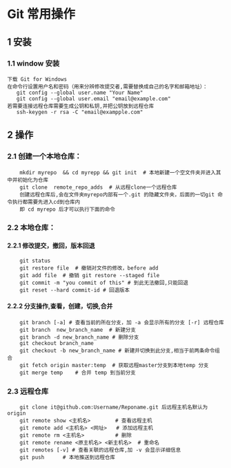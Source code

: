 # Git 常用操作 

## 1 安装
### 1.1 window 安装
    下载 Git for Windows 
    在命令行设置用户名和密码（用来分辨修改提交者,需要替换成自己的名字和邮箱地址）：
       git config --global user.name "Your Name"
       git config --global user.email "email@example.com"
    若需要连接远程仓库需要生成公钥和私钥,并把公钥放到远程仓库
       ssh-keygen -r rsa -C "email@exampple.com" 
   
## 2 操作
### 2.1 创建一个本地仓库：
        mkdir myrepo  && cd myrepp && git init  # 本地新建一个空文件夹并进入其中并初始化为仓库
        git clone  remote_repo_adds  # 从远程clone一个远程仓库
        创建远程仓库后,会在文件夹myrepo内部有一个.git 的隐藏文件夹，后面的一切git 命令执行都需要先进入cd到仓库内
        即 cd myrepo 后才可以执行下面的命令
### 2.2 本地仓库：
#### 2.2.1 修改提交，撤回，版本回退
        git status
        git restore file  # 撤销对文件的修改，before add
        git add file  # 撤销 git restore --staged file
        git commit -m "you commit of this" # 到此无法撤回,只能回退
        git reset --hard commit-id # 回退版本
#### 2.2.2 分支操作,查看，创建，切换,合并
        git branch [-a] # 查看当前的所在分支，加 -a 会显示所有的分支 [-r] 远程仓库
        git branch  new_branch_name  # 新建分支
        git branch -d new_branch_name # 删除分支
        git checkout branch_name
        git checkout -b new_branch_name # 新建并切换到此分支,相当于前两条命令组合
        git fetch origin master:temp  # 获取远程master分支到本地temp 分支
        git merge temp    # 合并 temp 到当前分支

### 2.3 远程仓库
        git clone it@github.com:Username/Reponame.git 后远程主机名默认为origin
        git remote show <主机名>        # 查看远程主机
        git remote add <主机名> <网址>   # 添加远程主机
        git remote rm <主机名>          # 删除
        git remote rename <原主机名> <新主机名>  # 重命名  
        git remotes [-v] # 查看关联的远程仓库,加 -v 会显示详细信息
        git push      # 本地推送到远程仓库
       


    

